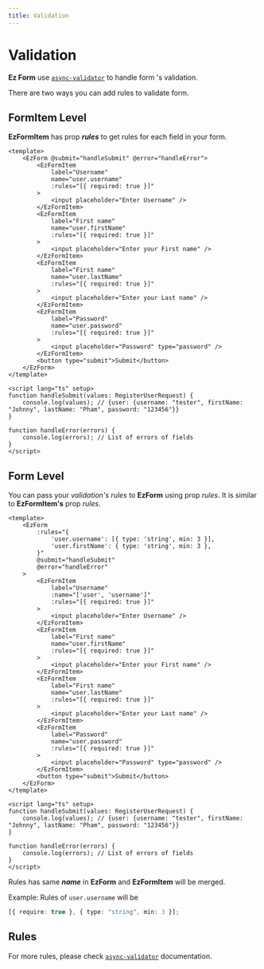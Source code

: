 ```yaml
---
title: Validation
---
```


# Validation

**Ez Form** use [`async-validator`](https://www.npmjs.com/package/async-validator) to handle form 's validation.

There are two ways you can add rules to validate form.

## FormItem Level

**EzFormItem** has prop **_rules_** to get rules for each field in your form.

```vue
<template>
	<EzForm @submit="handleSubmit" @error="handleError">
		<EzFormItem
			label="Username"
			name="user.username"
			:rules="[{ required: true }]"
		>
			<input placeholder="Enter Username" />
		</EzFormItem>
		<EzFormItem
			label="First name"
			name="user.firstName"
			:rules="[{ required: true }]"
		>
			<input placeholder="Enter your First name" />
		</EzFormItem>
		<EzFormItem
			label="First name"
			name="user.lastName"
			:rules="[{ required: true }]"
		>
			<input placeholder="Enter your Last name" />
		</EzFormItem>
		<EzFormItem
			label="Password"
			name="user.password"
			:rules="[{ required: true }]"
		>
			<input placeholder="Password" type="password" />
		</EzFormItem>
		<button type="submit">Submit</button>
	</EzForm>
</template>

<script lang="ts" setup>
function handleSubmit(values: RegisterUserRequest) {
	console.log(values); // {user: {username: "tester", firstName: "Johnny", lastName: "Pham", password: "123456"}}
}

function handleError(errors) {
	console.log(errors); // List of errors of fields
}
</script>
```

## Form Level

You can pass your _validation's rules_ to **EzForm** using prop _rules_. It is similar to **EzFormItem's** prop _rules_.

```vue
<template>
	<EzForm
		:rules="{
			'user.username': [{ type: 'string', min: 3 }],
			'user.firstName': { type: 'string', min: 3 },
		}"
		@submit="handleSubmit"
		@error="handleError"
	>
		<EzFormItem
			label="Username"
			:name="['user', 'username']"
			:rules="[{ required: true }]"
		>
			<input placeholder="Enter Username" />
		</EzFormItem>
		<EzFormItem
			label="First name"
			name="user.firstName"
			:rules="[{ required: true }]"
		>
			<input placeholder="Enter your First name" />
		</EzFormItem>
		<EzFormItem
			label="First name"
			name="user.lastName"
			:rules="[{ required: true }]"
		>
			<input placeholder="Enter your Last name" />
		</EzFormItem>
		<EzFormItem
			label="Password"
			name="user.password"
			:rules="[{ required: true }]"
		>
			<input placeholder="Password" type="password" />
		</EzFormItem>
		<button type="submit">Submit</button>
	</EzForm>
</template>

<script lang="ts" setup>
function handleSubmit(values: RegisterUserRequest) {
	console.log(values); // {user: {username: "tester", firstName: "Johnny", lastName: "Pham", password: "123456"}}
}

function handleError(errors) {
	console.log(errors); // List of errors of fields
}
</script>
```

Rules has same **_name_** in **EzForm** and **EzFormItem** will be merged.

Example: Rules of `user.username` will be

```ts
[{ require: true }, { type: "string", min: 3 }];
```

## Rules

For more rules, please check [`async-validator`](https://github.com/yiminghe/async-validator#type) documentation.
